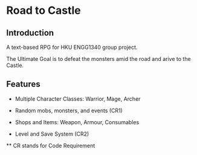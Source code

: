 # Road to Castle

## Introduction
A text-based RPG for HKU ENGG1340 group project.

The Ultimate Goal is to defeat the monsters amid the road and arive to the Castle.

## Features
- Multiple Character Classes: Warrior, Mage, Archer

- Random mobs, monsters, and events (CR1)

- Shops and Items: Weapon, Armour, Consumables

- Level and Save System (CR2)

** CR stands for Code Requirement
